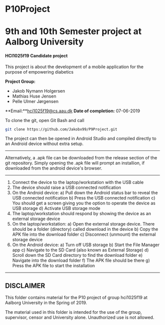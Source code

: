 # P10Project

# 9th and 10th Semester project at Aalborg University
#### HCI1025f19 Candidate project
This project is about the development of a mobile application for the purpose of empowering diabetics

**Project Group:**
- Jakob Nymann Holgersen
- Mathias Huse Jensen
- Pelle Ulmer Jørgensen

**Email:**hci1025f19@cs.aau.dk
**Date of completion:** 07-06-2019

To clone the git, open Git Bash and call 

```sh
git clone https://github.com/Jakobx99/P9Project.git
```

The project can then be opened in Android Studio and compiled directly to an Android device without extra setup.

___
Alternatively, a .apk file can be downloaded from the release section of the git repository. Simply opening the .apk file will prompt an installion, if downloaded from the android device's browser. 
___
1. Connect the device to the laptop/workstation with the USB cable
2. The device should raise a USB connected notification
3. On the Android device:
        a) Pull down the Android status bar to reveal the USB connected notification
        b) Press the USB connected notification
       c) You should get a screen giving you the option to operate the device as USB storage
       d) Activate USB storage mode
4. The laptop/workstation should respond by showing the device as an external storage device
5. On the laptop/workstation:
        a) Open the external storage device. There should be a folder (directory) called download in the device
        b) Copy the APK file into the download folder
        c) Disconnect (unmount) the external storage device
6. On the Android device:
	     a) Turn off USB storage
        b) Start the File Manager app
        c) Navigate to the SD Card (also known as External Storage)
        d) Scroll down the SD Card directory to find the download folder
       e)  Navigate into the download folder
        f) The APK file should be there
        g) Press the APK file to start the installation


___
DISCLAIMER
----------
This folder contains material for the P10 project of group hci1025f19 at Aalborg University in the Spring of 2019.

The material used in this folder is intended for the use of the group, supervisor, censor and University alone. Unauthorized use is not allowed.
